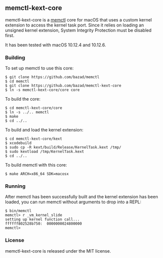 ## memctl-kext-core

<!-- Brandon Azad -->

memctl-kext-core is a [memctl] core for macOS that uses a custom kernel extension to access the
kernel task port. Since it relies on loading an unsigned kernel extension, System Integrity
Protection must be disabled first.

[memctl]: https://github.com/bazad/memctl

It has been tested with macOS 10.12.4 and 10.12.6.

### Building

To set up memctl to use this core:

	$ git clone https://github.com/bazad/memctl
	$ cd memctl
	$ git clone https://github.com/bazad/memctl-kext-core
	$ ln -s memctl-kext-core/core core

To build the core:

	$ cd memctl-kext-core/core
	$ ln -s ../.. memctl
	$ make
	$ cd ../..

To build and load the kernel extension:

	$ cd memctl-kext-core/kext
	$ xcodebuild
	$ sudo cp -R kext/build/Release/KernelTask.kext /tmp/
	$ sudo kextload /tmp/KernelTask.kext
	$ cd ../..

To build memctl with this core:

	$ make ARCH=x86_64 SDK=macosx

### Running

After memctl has been successfully built and the kernel extension has been loaded, you can run
memctl without arguments to drop into a REPL:

	$ bin/memctl
	memctl> r _vm_kernel_slide
	setting up kernel function call...
	ffffff802528b750:  0000000024800000
	memctl> 

### License

memctl-kext-core is released under the MIT license.
